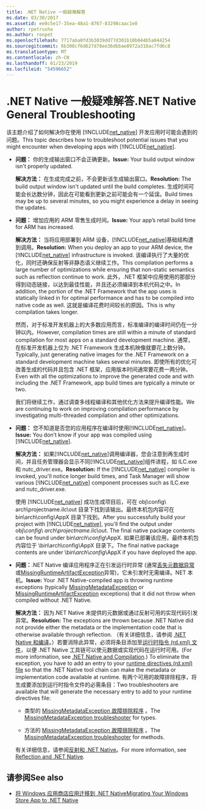 ```yaml
---
title: .NET Native 一般疑难解答
ms.date: 03/30/2017
ms.assetid: ee8c5e17-35ea-48a1-8767-83298caac1e8
author: rpetrusha
ms.author: ronpet
ms.openlocfilehash: 7717aba0fd3b3039dd77d301b10b044b5a044254
ms.sourcegitcommit: 6b308cf6d627d78ee36dbbae8972a310ac7fd6c8
ms.translationtype: MT
ms.contentlocale: zh-CN
ms.lasthandoff: 01/23/2019
ms.locfileid: "54596652"
---
```

# <a name="net-native-general-troubleshooting"></a><span data-ttu-id="69099-102">.NET Native 一般疑难解答</span><span class="sxs-lookup"><span data-stu-id="69099-102">.NET Native General Troubleshooting</span></span>
<span data-ttu-id="69099-103">该主题介绍了如何解决你在使用 [!INCLUDE[net_native](../../../includes/net-native-md.md)] 开发应用时可能会遇到的问题。</span><span class="sxs-lookup"><span data-stu-id="69099-103">This topic describes how to troubleshoot potential issues that you might encounter when developing apps with [!INCLUDE[net_native](../../../includes/net-native-md.md)].</span></span>  
  
-   <span data-ttu-id="69099-104">**问题：** 你的生成输出窗口不会正确更新。</span><span class="sxs-lookup"><span data-stu-id="69099-104">**Issue:** Your build output window isn't properly updated.</span></span>  
  
     <span data-ttu-id="69099-105">**解决方法：** 在生成完成之前，不会更新该生成输出窗口。</span><span class="sxs-lookup"><span data-stu-id="69099-105">**Resolution:** The build output window isn't updated until the build completes.</span></span> <span data-ttu-id="69099-106">生成时间可能会长达数分钟，因此在可能看到更新之前可能会有一个延误。</span><span class="sxs-lookup"><span data-stu-id="69099-106">Build times may be up to several minutes, so you might experience a delay in seeing the updates.</span></span>  
  
-   <span data-ttu-id="69099-107">**问题：** 增加应用的 ARM 零售生成时间。</span><span class="sxs-lookup"><span data-stu-id="69099-107">**Issue:** Your app’s retail build time for ARM has increased.</span></span>  
  
     <span data-ttu-id="69099-108">**解决方法：** 当将应用部署到 ARM 设备，[!INCLUDE[net_native](../../../includes/net-native-md.md)]基础结构遭到调用。</span><span class="sxs-lookup"><span data-stu-id="69099-108">**Resolution:** When you deploy an app to your ARM device, the [!INCLUDE[net_native](../../../includes/net-native-md.md)] infrastructure is invoked.</span></span> <span data-ttu-id="69099-109">该编译执行了大量的优化，同时还确保反射等非静态语义继续工作。</span><span class="sxs-lookup"><span data-stu-id="69099-109">This compilation performs a large number of optimizations while ensuring that non-static semantics such as reflection continue to work.</span></span> <span data-ttu-id="69099-110">此外，.NET 框架中应用使用的那部分得到动态链接，以达到最佳性能，并且还必须编译到本机代码之中。</span><span class="sxs-lookup"><span data-stu-id="69099-110">In addition, the portion of the .NET Framework that the app uses is statically linked in for optimal performance and has to be compiled into native code as well.</span></span> <span data-ttu-id="69099-111">这就是编译花费时间较长的原因。</span><span class="sxs-lookup"><span data-stu-id="69099-111">This is why compilation takes longer.</span></span>  
  
     <span data-ttu-id="69099-112">然而，对于标准开发机器上的大多数应用而言，标准编译的编译时间仍在一分钟以内。</span><span class="sxs-lookup"><span data-stu-id="69099-112">However, compilation times are still within a minute of standard compilation for most apps on a standard development machine.</span></span>  <span data-ttu-id="69099-113">通常，在标准开发机器上仅为 .NET Framework 生成本机映像就要花上数分钟。</span><span class="sxs-lookup"><span data-stu-id="69099-113">Typically, just generating native images for the .NET Framework on a standard development machine takes several minutes.</span></span>  <span data-ttu-id="69099-114">即使所有的优化可改善生成的代码并且包含 .NET 框架，应用版本时间通常要花费一两分钟。</span><span class="sxs-lookup"><span data-stu-id="69099-114">Even with all the optimizations to improve the generated code and with including the .NET Framework, app build times are typically a minute or two.</span></span>  
  
     <span data-ttu-id="69099-115">我们将继续工作，通过调查多线程编译和其他优化方法来提升编译性能。</span><span class="sxs-lookup"><span data-stu-id="69099-115">We are continuing to work on improving compilation performance by investigating multi-threaded compilation and other optimizations.</span></span>  
  
-   <span data-ttu-id="69099-116">**问题：** 您不知道是否您的应用程序在编译时使用[!INCLUDE[net_native](../../../includes/net-native-md.md)]。</span><span class="sxs-lookup"><span data-stu-id="69099-116">**Issue:** You don’t know if your app was compiled using [!INCLUDE[net_native](../../../includes/net-native-md.md)].</span></span>  
  
     <span data-ttu-id="69099-117">**解决方法：** 如果[!INCLUDE[net_native](../../../includes/net-native-md.md)]调用编译器，您会注意到再生成时间，并且任务管理器会显示不同[!INCLUDE[net_native](../../../includes/net-native-md.md)]组件进程，如 ILC.exe 和 nutc_driver.exe。</span><span class="sxs-lookup"><span data-stu-id="69099-117">**Resolution:** If the [!INCLUDE[net_native](../../../includes/net-native-md.md)] compiler is invoked, you'll notice longer build times, and Task Manager will show various [!INCLUDE[net_native](../../../includes/net-native-md.md)] component processes such as ILC.exe and nutc_driver.exe.</span></span>  
  
     <span data-ttu-id="69099-118">使用 [!INCLUDE[net_native](../../../includes/net-native-md.md)] 成功生成项目后，可在 obj\\config\ arch\\projectname.ilc\out 目录下找到该输出。最终本机包内容可在 bin\\arch\\config\AppX 目录下找到。</span><span class="sxs-lookup"><span data-stu-id="69099-118">After you successfully build your project with [!INCLUDE[net_native](../../../includes/net-native-md.md)], you'll find the output under obj\\*config*\ *arch*\\*projectname*.ilc\out.  The final native package contents can be found under bin\\*arch*\\*config*\AppX.</span></span> <span data-ttu-id="69099-119">如果已部署该应用，最终本机包内容位于 \bin\\arch\\config\AppX 目录下。</span><span class="sxs-lookup"><span data-stu-id="69099-119">The final native package contents are under \bin\\*arch*\\*config*\AppX if you have deployed the app.</span></span>  
  
-   <span data-ttu-id="69099-120">**问题：**.NET Native 编译应用程序正在引发运行时异常 (通常[丢失元数据异常](../../../docs/framework/net-native/missingmetadataexception-class-net-native.md)或[MissingRuntimeArtifactException](../../../docs/framework/net-native/missingruntimeartifactexception-class-net-native.md)异常)，它未引发时无需编译。NET 本机。</span><span class="sxs-lookup"><span data-stu-id="69099-120">**Issue:** Your .NET Native-compiled app is throwing runtime exceptions (typically [MissingMetadataException](../../../docs/framework/net-native/missingmetadataexception-class-net-native.md) or [MissingRuntimeArtifactException](../../../docs/framework/net-native/missingruntimeartifactexception-class-net-native.md) exceptions) that it did not throw when compiled without .NET Native.</span></span>  
  
     <span data-ttu-id="69099-121">**解决方法：** 因为.NET Native 未提供的元数据或通过反射可用的实现代码引发异常。</span><span class="sxs-lookup"><span data-stu-id="69099-121">**Resolution:** The exceptions are thrown because .NET Native did not provide either the metadata or the implementation code that is otherwise available through reflection.</span></span> <span data-ttu-id="69099-122">（有关详细信息，请参阅 [.NET Native 和编译](../../../docs/framework/net-native/net-native-and-compilation.md)。）若要消除此异常，必须将条目添加至[运行时指令 (rd.xml) 文件](../../../docs/framework/net-native/runtime-directives-rd-xml-configuration-file-reference.md)，以便 .NET Native 工具链可以使元数据或实现代码在运行时可用。</span><span class="sxs-lookup"><span data-stu-id="69099-122">(For more information, see [.NET Native and Compilation](../../../docs/framework/net-native/net-native-and-compilation.md).) To eliminate the exception, you have to add an entry to your [runtime directives (rd.xml) file](../../../docs/framework/net-native/runtime-directives-rd-xml-configuration-file-reference.md) so that the .NET Native tool chain can make the metadata or implementation code available at runtime.</span></span> <span data-ttu-id="69099-123">有两个可用的故障排除程序，将生成要添加到运行时指令文件的必需条目：</span><span class="sxs-lookup"><span data-stu-id="69099-123">Two troubleshooters are available that will generate the necessary entry to add to your runtime directives file:</span></span>  
  
    -   <span data-ttu-id="69099-124">类型的 [MissingMetadataException 故障排除程序](https://dotnet.github.io/native/troubleshooter/type.html) 。</span><span class="sxs-lookup"><span data-stu-id="69099-124">The [MissingMetadataException troubleshooter](https://dotnet.github.io/native/troubleshooter/type.html) for types.</span></span>  
  
    -   <span data-ttu-id="69099-125">方法的 [MissingMetadataException 故障排除程序](https://dotnet.github.io/native/troubleshooter/method.html) 。</span><span class="sxs-lookup"><span data-stu-id="69099-125">The [MissingMetadataException troubleshooter](https://dotnet.github.io/native/troubleshooter/method.html) for methods.</span></span>  
  
     <span data-ttu-id="69099-126">有关详细信息，请参阅[反射和 .NET Native](../../../docs/framework/net-native/reflection-and-net-native.md)。</span><span class="sxs-lookup"><span data-stu-id="69099-126">For more information, see [Reflection and .NET Native](../../../docs/framework/net-native/reflection-and-net-native.md).</span></span>  
  
## <a name="see-also"></a><span data-ttu-id="69099-127">请参阅</span><span class="sxs-lookup"><span data-stu-id="69099-127">See also</span></span>
- [<span data-ttu-id="69099-128">将 Windows 应用商店应用迁移到 .NET Native</span><span class="sxs-lookup"><span data-stu-id="69099-128">Migrating Your Windows Store App to .NET Native</span></span>](../../../docs/framework/net-native/migrating-your-windows-store-app-to-net-native.md)
